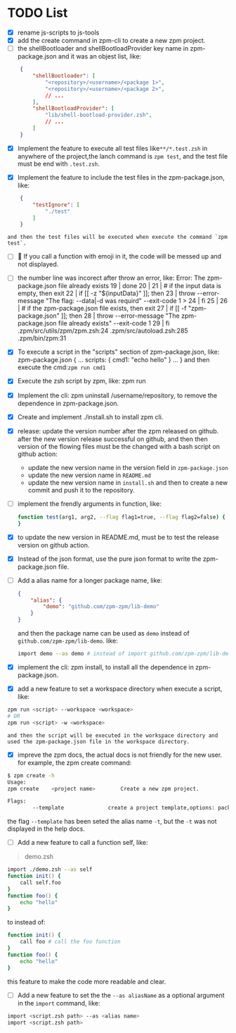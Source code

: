 # TODO List

* [x] rename js-scripts to js-tools
* [x] add the create command in zpm-cli to create a new zpm project.
* [ ] the shellBootloader and shellBootloadProvider key name in zpm-package.json and it was an objest list, like: 
```json
    {
        "shellBootloader": [
            "<repository>/<username>/<package 1>",
            "<repository>/<username>/<package 2>",
            // ...
        ],
        "shellBootloadProvider": [
            "lib/shell-bootload-provider.zsh",
            // ...
        ]
    }
```

* [x] Implement the feature to execute all test files like`**/*.test.zsh` in anywhere of the project,the lanch command is `zpm test`, and the test file must be end with `.test.zsh`.

* [x] Implement the feature to include the test files in the zpm-package.json, like:
```json
    {
        "testIgnore": [
            "./test"
        ]
    }
```
    and then the test files will be executed when execute the command `zpm test`.
* [ ] 🎉 If you call a function with emoji in it, the code will be messed up and not displayed.
* [ ] the number line was incorect after throw an error, like:
        Error: The zpm-package.json file already exists
        19 |     done
        20 | 
        21 |     # if the input data is empty, then exit
        22 |     if [[ -z "${inputData}" ]]; then
        23 |         throw --error-message "The flag: --data|-d was requird" --exit-code 1
        > 24 |     fi
        25 | 
        26 |     # if the zpm-package.json file exists, then exit
        27 |     if [[ -f "zpm-package.json" ]]; then
        28 |         throw --error-message "The zpm-package.json file already exists" --exit-code 1
        29 |     fi
        .zpm/src/utils/zpm/zpm.zsh:24
        .zpm/src/autoload.zsh:285
        .zpm/bin/zpm:31
* [x] To execute a script in the "scripts" section of zpm-package.json, like:
    zpm-package.json
    {
        ...
        scripts: {
            cmd1: "echo hello"
        }
        ...
    }
    and then execute the cmd:`zpm run cmd1`
    
* [x] Execute the zsh script by zpm, like: zpm run <zsh-script>
* [x] Implement the cli: zpm uninstall <domain>/username/repository, to
    remove the dependence in zpm-package.json.
* [x] Create and implement ./install.sh to install zpm cli.
* [x] release: update the version number after the zpm released on github.
    after the new version release successful on github, and then then version of the flowing files must be the changed with a bash script on github action:
    - update the new version name in the version field in `zpm-package.json`
    - update the new version name in `README.md`
    - update the new version name in `install.sh`
    and then to create a new commit and push it to the repository.

* [ ] implement the frendly arguments in function, like:
    ```zsh
    function test(arg1, arg2, --flag flag1=true, --flag flag2=false) {
    }
    ```

* [x] to update the new version in README.md, must be to test the release version on github action.
* [x] Instead of the json format, use the pure json format to write the zpm-package.json file.
* [ ] Add a alias name for a longer package name, like:
    ```json
    {
        "alias": {
            "demo": "github.com/zpm-zpm/lib-demo"
        }
    }
    ```
    and then the package name can be used as `demo` instead of `github.com/zpm-zpm/lib-demo`. like:
    ```zsh
    import demo --as demo # instead of import github.com/zpm-zpm/lib-demo --as demo
    ```

* [x] implement the cli: zpm install, to install all the dependence in zpm-package.json.
* [x] add a new feature to set a workspace directory when execute a script, like:
```zsh
zpm run <script> --workspace <workspace>
# OR
zpm run <script> -w <workspace>
```
    and then the script will be executed in the workspace directory and used the zpm-package.json file in the workspace directory.

* [x] impreve the zpm docs, the actual docs is not friendly for the new user. for example, the zpm create command:
``` zsh
$ zpm create -h
Usage: 
zpm create    <project name>        Create a new zpm project.

Flags:
        --template              create a project template,options: package(default),plugin,dotfiles
```
the flag `--template` has been seted the alias name `-t`, but the `-t` was not displayed in the help docs.

* [ ] Add a new feature to call a function self, like:
> demo.zsh
``` zsh 
import ./demo.zsh --as self
function init() {
    call self.foo
}
function foo() {
    echo "hello"
}
```
to instead of:
```zsh
function init() {
    call foo # call the foo function
}
function foo() {
    echo "hello"
}
```
this feature to make the code more readable and clear.

* [ ] Add a new feature to set the the `--as aliasName` as a optional argument in the `import` command, like:
```zsh
import <script.zsh path> --as <alias name>
import <script.zsh path>
```